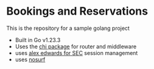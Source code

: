 # Bookings and Reservations
This is the repository for a sample golang project

- Built in Go v1.23.3
- Uses the [chi package](https://github.com/go-chi/chi/v5) for router and middleware
- uses [alex edwards for SEC](https://github.com/alexedwards/scs/v2) session management
- uses [nosurf](https://github.com/justinas/nosurf)